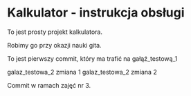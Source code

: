 # Kalkulator - instrukcja obsługi

To jest prosty projekt kalkulatora.

Robimy go przy okazji nauki gita.

To jest pierwszy commit, który ma trafić na gałąź_testową_1

galaz_testowa_2 zmiana 1
galaz_testowa_2 zmiana 2

Commit w ramach zajęć nr 3.